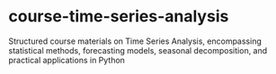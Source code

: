# course-time-series-analysis
Structured course materials on Time Series Analysis, encompassing statistical methods, forecasting models, seasonal decomposition, and practical applications in Python
